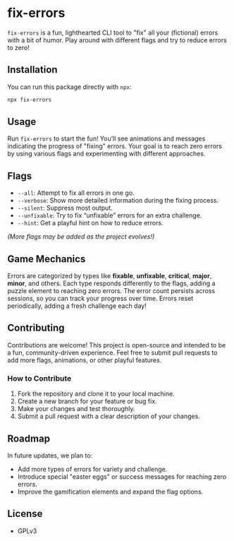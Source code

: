 # fix-errors

`fix-errors` is a fun, lighthearted CLI tool to "fix" all your (fictional) errors with a bit of humor. Play around with different flags and try to reduce errors to zero!

## Installation

You can run this package directly with `npx`:

```bash
npx fix-errors
```

## Usage

Run `fix-errors` to start the fun! You’ll see animations and messages indicating the progress of "fixing" errors. Your goal is to reach zero errors by using various flags and experimenting with different approaches.

## Flags

- `--all`: Attempt to fix all errors in one go.
- `--verbose`: Show more detailed information during the fixing process.
- `--silent`: Suppress most output.
- `--unfixable`: Try to fix “unfixable” errors for an extra challenge.
- `--hint`: Get a playful hint on how to reduce errors.

_(More flags may be added as the project evolves!)_

## Game Mechanics

Errors are categorized by types like **fixable**, **unfixable**, **critical**, **major**, **minor**, and others. Each type responds differently to the flags, adding a puzzle element to reaching zero errors. The error count persists across sessions, so you can track your progress over time. Errors reset periodically, adding a fresh challenge each day!

## Contributing

Contributions are welcome! This project is open-source and intended to be a fun, community-driven experience. Feel free to submit pull requests to add more flags, animations, or other playful features.

### How to Contribute

1. Fork the repository and clone it to your local machine.
2. Create a new branch for your feature or bug fix.
3. Make your changes and test thoroughly.
4. Submit a pull request with a clear description of your changes.

## Roadmap

In future updates, we plan to:

- Add more types of errors for variety and challenge.
- Introduce special "easter eggs" or success messages for reaching zero errors.
- Improve the gamification elements and expand the flag options.

## License

- GPLv3
